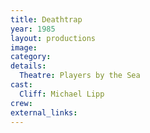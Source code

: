 ```yaml
---
title: Deathtrap
year: 1985
layout: productions
image:
category:
details:
  Theatre: Players by the Sea
cast:
  Cliff: Michael Lipp
crew:
external_links:
---
```

